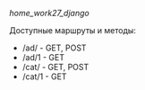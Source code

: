 *home_work27_django*

Доступные маршруты и методы:

- /ad/ - GET, POST
- /ad/1 - GET
- /cat/ - GET, POST
- /cat/1 - GET